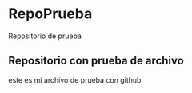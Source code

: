 # RepoPrueba
Repositorio de prueba
## Repositorio con prueba de archivo

este es mi archivo de prueba con github
